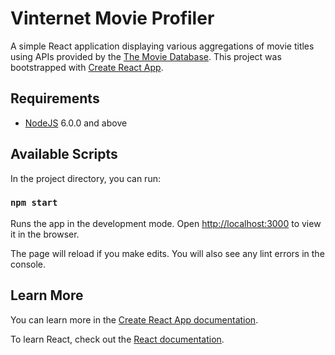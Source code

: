 # Vinternet Movie Profiler

A simple React application displaying various aggregations of movie titles using APIs provided by the [The Movie Database](https://www.themoviedb.org). This project was bootstrapped with [Create React App](https://github.com/facebook/create-react-app).

## Requirements

- [NodeJS](https://nodejs.org) 6.0.0 and above

## Available Scripts

In the project directory, you can run:

### `npm start`

Runs the app in the development mode.
Open [http://localhost:3000](http://localhost:3000) to view it in the browser.

The page will reload if you make edits.
You will also see any lint errors in the console.

## Learn More

You can learn more in the [Create React App documentation](https://facebook.github.io/create-react-app/docs/getting-started).

To learn React, check out the [React documentation](https://reactjs.org/).
